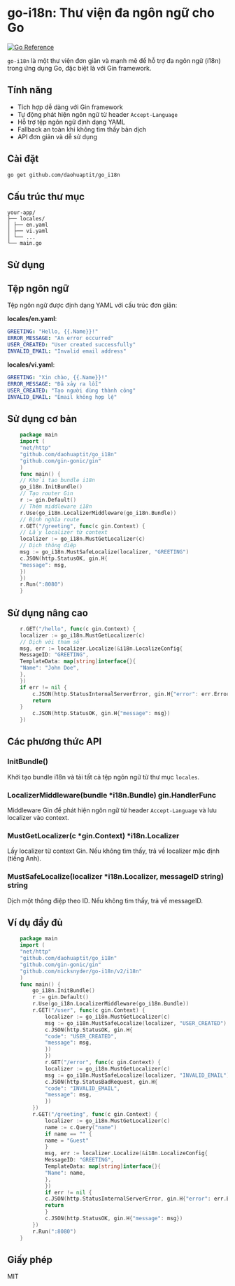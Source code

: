 # go-i18n: Thư viện đa ngôn ngữ cho Go

[![Go Reference](https://pkg.go.dev/badge/github.com/daohuaptit/go_i18n.svg)](https://pkg.go.dev/github.com/daohuaptit/go_i18n)

`go-i18n` là một thư viện đơn giản và mạnh mẽ để hỗ trợ đa ngôn ngữ (i18n) trong ứng dụng Go, đặc biệt là với Gin framework.

## Tính năng

- Tích hợp dễ dàng với Gin framework
- Tự động phát hiện ngôn ngữ từ header `Accept-Language`
- Hỗ trợ tệp ngôn ngữ định dạng YAML
- Fallback an toàn khi không tìm thấy bản dịch
- API đơn giản và dễ sử dụng

## Cài đặt 

```bash
go get github.com/daohuaptit/go_i18n
```


## Cấu trúc thư mục
```
your-app/
├── locales/
│ ├── en.yaml
│ ├── vi.yaml
│ └── ...
└── main.go
```

## Sử dụng
## Tệp ngôn ngữ

Tệp ngôn ngữ được định dạng YAML với cấu trúc đơn giản:

**locales/en.yaml**:

```yaml
GREETING: "Hello, {{.Name}}!"
ERROR_MESSAGE: "An error occurred"
USER_CREATED: "User created successfully"
INVALID_EMAIL: "Invalid email address"
```

**locales/vi.yaml**:

```yaml
GREETING: "Xin chào, {{.Name}}!"
ERROR_MESSAGE: "Đã xảy ra lỗi"
USER_CREATED: "Tạo người dùng thành công"
INVALID_EMAIL: "Email không hợp lệ"
```


## Sử dụng cơ bản

```go
    package main
    import (
    "net/http"
    "github.com/daohuaptit/go_i18n"
    "github.com/gin-gonic/gin"
    )
    func main() {
    // Khởi tạo bundle i18n
    go_i18n.InitBundle()
    // Tạo router Gin
    r := gin.Default()
    // Thêm middleware i18n
    r.Use(go_i18n.LocalizerMiddleware(go_i18n.Bundle))
    // Định nghĩa route
    r.GET("/greeting", func(c gin.Context) {
    // Lấy localizer từ context
    localizer := go_i18n.MustGetLocalizer(c)
    // Dịch thông điệp
    msg := go_i18n.MustSafeLocalize(localizer, "GREETING")
    c.JSON(http.StatusOK, gin.H{
    "message": msg,
    })
    })
    r.Run(":8080")
    }
```

## Sử dụng nâng cao

```go
    r.GET("/hello", func(c gin.Context) {
    localizer := go_i18n.MustGetLocalizer(c)
    // Dịch với tham số
    msg, err := localizer.Localize(&i18n.LocalizeConfig{
    MessageID: "GREETING",
    TemplateData: map[string]interface{}{
    "Name": "John Doe",
    },
    })
    if err != nil {
        c.JSON(http.StatusInternalServerError, gin.H{"error": err.Error()})
        return
    }
        c.JSON(http.StatusOK, gin.H{"message": msg})
    })
```

## Các phương thức API

### InitBundle()

Khởi tạo bundle i18n và tải tất cả tệp ngôn ngữ từ thư mục `locales`.

### LocalizerMiddleware(bundle *i18n.Bundle) gin.HandlerFunc

Middleware Gin để phát hiện ngôn ngữ từ header `Accept-Language` và lưu localizer vào context.

### MustGetLocalizer(c *gin.Context) *i18n.Localizer

Lấy localizer từ context Gin. Nếu không tìm thấy, trả về localizer mặc định (tiếng Anh).

### MustSafeLocalize(localizer *i18n.Localizer, messageID string) string

Dịch một thông điệp theo ID. Nếu không tìm thấy, trả về messageID.

## Ví dụ đầy đủ

```go
    package main
    import (
    "net/http"
    "github.com/daohuaptit/go_i18n"
    "github.com/gin-gonic/gin"
    "github.com/nicksnyder/go-i18n/v2/i18n"
    )
    func main() {
        go_i18n.InitBundle()
        r := gin.Default()
        r.Use(go_i18n.LocalizerMiddleware(go_i18n.Bundle))
        r.GET("/user", func(c gin.Context) {
            localizer := go_i18n.MustGetLocalizer(c)
            msg := go_i18n.MustSafeLocalize(localizer, "USER_CREATED")
            c.JSON(http.StatusOK, gin.H{
            "code": "USER_CREATED",
            "message": msg,
            })
            })
            r.GET("/error", func(c gin.Context) {
            localizer := go_i18n.MustGetLocalizer(c)
            msg := go_i18n.MustSafeLocalize(localizer, "INVALID_EMAIL")
            c.JSON(http.StatusBadRequest, gin.H{
            "code": "INVALID_EMAIL",
            "message": msg,
            })
        })
        r.GET("/greeting", func(c gin.Context) {
            localizer := go_i18n.MustGetLocalizer(c)
            name := c.Query("name")
            if name == "" {
            name = "Guest"
            }
            msg, err := localizer.Localize(&i18n.LocalizeConfig{
            MessageID: "GREETING",
            TemplateData: map[string]interface{}{
            "Name": name,
            },
            })
            if err != nil {
            c.JSON(http.StatusInternalServerError, gin.H{"error": err.Error()})
            return
            }
            c.JSON(http.StatusOK, gin.H{"message": msg})
        })
        r.Run(":8080")
    }
```

## Giấy phép

MIT